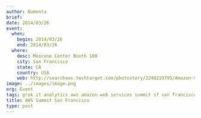 ```yaml
---
author: Numenta
brief:
date: 2014/03/26
event:
  when:
    begin: 2014/03/26
    end: 2014/03/26
  where:
    desc: Moscone Center Booth 100
    city: San Francisco
    state: CA
    country: USA
    web: http://searchaws.techtarget.com/photostory/2240219795/Amazon-Summit-showcases-new-cloud-product-initiatives/1/AWS-Summit-2014-Product-partner-and-price-news
image: ../images/image.png
org: Event
tags: grok it analytics aws amazon web services summit sf san francisco 2014
title: AWS Summit San Francisco
type: post
---
```


